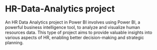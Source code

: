 # HR-Data-Analytics project

An HR Data Analytics project in Power BI involves using Power BI, a powerful business intelligence tool, to analyze and visualize human resources data. This type of project aims to provide valuable insights into various aspects of HR, enabling better decision-making and strategic planning.
